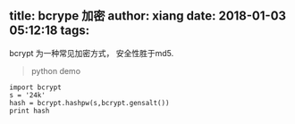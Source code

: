 title: bcrype 加密
author: xiang
date: 2018-01-03 05:12:18
tags:
---
bcrypt 为一种常见加密方式， 安全性胜于md5.

>python demo

```
import bcrypt
s = '24k'
hash = bcrypt.hashpw(s,bcrypt.gensalt())
print hash
```